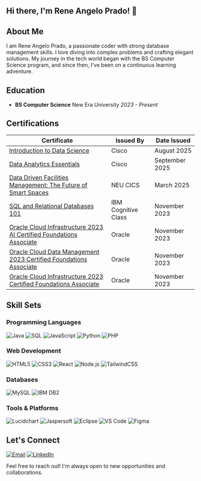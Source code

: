 ## Hi there, I'm Rene Angelo Prado! 👋

## About Me

I am Rene Angelo Prado, a passionate coder with strong database management skills. I love diving into complex problems and crafting elegant solutions. My journey in the tech world began with the BS Computer Science program, and since then, I've been on a continuous learning adventure.

## Education

- **BS Computer Science**
  New Era University
  *2023 - Present*

## Certifications

| Certificate | Issued By | Date Issued |
|-------------|-----------|-------------|
| [Introduction to Data Science](https://www.credly.com/badges/0e21a32d-bf96-4e72-9e7b-2a8c5245d7c5/public_url) | Cisco | August 2025 |
| [Data Analytics Essentials](https://www.credly.com/badges/2ff08b66-fe98-4693-8dc8-b9ca6e342c95/public_url) | Cisco | September 2025 |
| [Data Driven Facilities Management: The Future of Smart Spaces](https://github.com/user-attachments/assets/6b3ff46b-ff3c-4e15-a676-7b6f531df6de) | NEU CICS | March 2025 |
| [SQL and Relational Databases 101](https://courses.cognitiveclass.ai/certificates/d0f1221d75e641829455f9ae3b3076fd) | IBM Cognitive Class | November 2023 |
| [Oracle Cloud Infrastructure 2023 AI Certified Foundations Associate](https://catalog-education.oracle.com/pls/certview/sharebadge?id=E768556741CC56D68CBECAF081F1B91EEADB51A69E35E08948DFF586673CCDFE) | Oracle | November 2023 |
| [Oracle Cloud Data Management 2023 Certified Foundations Associate](https://catalog-education.oracle.com/pls/certview/sharebadge?id=866E18EC8E05A9355FA63F331F0DA15C06AA2A075544F9F27B784BF9653531FA&fbclid=IwAR3p8j8bFm001zFYnPqWdNiSnh-oXrIt8x21V0fPlyexS-UuvzsbL5WgKqw) | Oracle | November 2023 |
| [Oracle Cloud Infrastructure 2023 Certified Foundations Associate](https://catalog-education.oracle.com/pls/certview/sharebadge?id=7B83A471F4B050E59269DD943DD1D4B59FB2630146DA592B912882C01D5F06AF&fbclid=IwAR30JvbuezaJAE-W5_8GwRP0EuCy3xPiWvf_7n5dq3KS_JsygfDH_nvZEvg) | Oracle | November 2023 |

## Skill Sets

### Programming Languages
![Java](https://img.shields.io/badge/Java-orange?logo=java&logoColor=white&style=for-the-badge)
![SQL](https://img.shields.io/badge/SQL-blue?logo=postgresql&logoColor=white&style=for-the-badge)
![JavaScript](https://img.shields.io/badge/JavaScript-yellow?logo=javascript&logoColor=black&style=for-the-badge)
![Python](https://img.shields.io/badge/Python-3776AB?logo=python&logoColor=white&style=for-the-badge)
![PHP](https://img.shields.io/badge/PHP-777BB4?logo=php&logoColor=white&style=for-the-badge)

### Web Development
![HTML5](https://img.shields.io/badge/HTML5-E34F26?logo=html5&logoColor=white&style=for-the-badge)
![CSS3](https://img.shields.io/badge/CSS3-1572B6?logo=css3&logoColor=white&style=for-the-badge)
![React](https://img.shields.io/badge/React-61DAFB?logo=react&logoColor=black&style=for-the-badge)
![Node.js](https://img.shields.io/badge/Node.js-339933?logo=node.js&logoColor=white&style=for-the-badge)
![TailwindCSS](https://img.shields.io/badge/Tailwind_CSS-38B2AC?logo=tailwind-css&logoColor=white&style=for-the-badge)

### Databases
![MySQL](https://img.shields.io/badge/MySQL-4479A1?logo=mysql&logoColor=white&style=for-the-badge)
![IBM DB2](https://img.shields.io/badge/IBM%20DB2-054ADA?logo=ibm&logoColor=white&style=for-the-badge)

### Tools & Platforms
![Lucidchart](https://img.shields.io/badge/Lucidchart-FA6400?logo=lucidchart&logoColor=white&style=for-the-badge)
![Jaspersoft](https://img.shields.io/badge/Jaspersoft-0083C1?style=for-the-badge)
![Eclipse](https://img.shields.io/badge/Eclipse-2C2255?logo=eclipse&logoColor=white&style=for-the-badge)
![VS Code](https://img.shields.io/badge/VS%20Code-007ACC?logo=visual-studio-code&logoColor=white&style=for-the-badge)
![Figma](https://img.shields.io/badge/Figma-F24E1E?logo=figma&logoColor=white&style=for-the-badge)


## Let's Connect
[![Email](https://img.shields.io/badge/Email-reneangeloprado50@gmail.com-red?style=for-the-badge&logo=gmail&logoColor=white)](mailto:reneangeloprado50@gmail.com)
[![LinkedIn](https://img.shields.io/badge/LinkedIn-Connect-blue?style=for-the-badge&logo=linkedin&logoColor=white)](https://www.linkedin.com/in/reneprado50/)

Feel free to reach out! I'm always open to new opportunities and collaborations.


